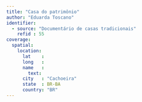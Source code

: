 ```yaml
---
title: "Casa do patrimônio"
author: "Eduarda Toscano"
identifier:
  - source: "Documentário de casas tradicionais"
    refid : 55
coverage:
  spatial:
    location:
      lat    :
      long   :
      name   :
        text:
      city   : "Cachoeira"
      state  : BR-BA
      country: "BR"
---
```


